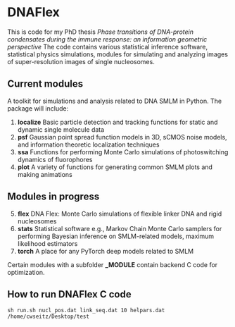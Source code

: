 # DNAFlex

This is code for my PhD thesis *Phase transitions of DNA-protein condensates during the immune response: an information geometric perspective*
The code contains various statistical inference software, statistical physics simulations, modules for simulating and analyzing images of super-resolution images of single nucleosomes.

## Current modules

A toolkit for simulations and analysis related to DNA SMLM in Python. The package will include: 

1. **localize** Basic particle detection and tracking functions for static and dynamic single molecule data
2. **psf** Gaussian point spread function models in 3D, sCMOS noise models, and information theoretic localization techniques
3. **ssa** Functions for performing Monte Carlo simulations of photoswitching dynamics of fluorophores
4. **plot** A variety of functions for generating common SMLM plots and making animations

## Modules in progress

5. **flex** DNA Flex: Monte Carlo simulations of flexible linker DNA and rigid nucleosomes
6. **stats** Statistical software e.g., Markov Chain Monte Carlo samplers for performing Bayesian inference on SMLM-related models, maximum likelihood estimators
7. **torch** A place for any PyTorch deep models related to SMLM

Certain modules with a subfolder **_MODULE** contain backend C code for optimization.

## How to run DNAFlex C code

```
sh run.sh nucl_pos.dat link_seq.dat 10 helpars.dat /home/cwseitz/Desktop/test
```

